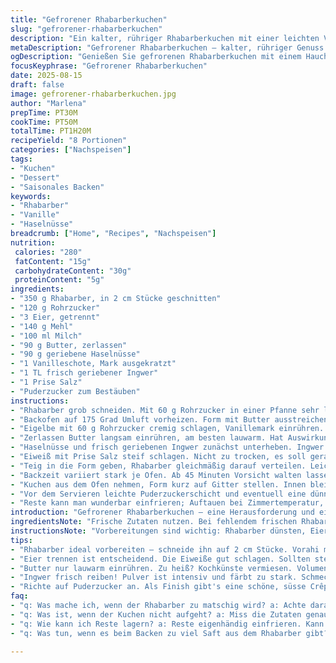 ```yaml
---
title: "Gefrorener Rhabarberkuchen"
slug: "gefrorener-rhabarberkuchen"
description: "Ein kalter, rühriger Rhabarberkuchen mit einer leichten Vanille-Note und Mandeln. Er setzt auf frische, säuerliche Rhabarberstücke, die langsam vorgegart werden, damit sie nicht zu matschig werden. Der Teig ist luftig und leicht, mit einer kleinen Zugabe geriebener Haselnüsse anstelle der klassischen Mandeln, was dem Ganzen einen nussigen Touch verleiht. Die Glasur schmeckt fruchtig mit einem Hauch von Ingwer, um etwas Würze einzubringen. Statt Zucker habe ich Rohrzucker benutzt, was eine karamellige Tiefe mitbringt."
metaDescription: "Gefrorener Rhabarberkuchen – kalter, rühriger Genuss mit Vanille und Haselnüssen. Eine erfrischende Kombination aus Rhabarber und Ingwer-Aromen."
ogDescription: "Genießen Sie gefrorenen Rhabarberkuchen mit einem Hauch Vanille und Haselnüssen. Perfekt für den Sommer und voller fruchtiger Aromen."
focusKeyphrase: "Gefrorener Rhabarberkuchen"
date: 2025-08-15
draft: false
image: gefrorener-rhabarberkuchen.jpg
author: "Marlena"
prepTime: PT30M
cookTime: PT50M
totalTime: PT1H20M
recipeYield: "8 Portionen"
categories: ["Nachspeisen"]
tags:
- "Kuchen"
- "Dessert"
- "Saisonales Backen"
keywords:
- "Rhabarber"
- "Vanille"
- "Haselnüsse"
breadcrumb: ["Home", "Recipes", "Nachspeisen"]
nutrition: 
 calories: "280"
 fatContent: "15g"
 carbohydrateContent: "30g"
 proteinContent: "5g"
ingredients:
- "350 g Rhabarber, in 2 cm Stücke geschnitten"
- "120 g Rohrzucker"
- "3 Eier, getrennt"
- "140 g Mehl"
- "100 ml Milch"
- "90 g Butter, zerlassen"
- "90 g geriebene Haselnüsse"
- "1 Vanilleschote, Mark ausgekratzt"
- "1 TL frisch geriebener Ingwer"
- "1 Prise Salz"
- "Puderzucker zum Bestäuben"
instructions:
- "Rhabarber grob schneiden. Mit 60 g Rohrzucker in einer Pfanne sehr leicht vorgaren, nur soweit, dass die Stücke Farbe annehmen und beginnen, weich zu werden, aber keinesfalls zerfallen; sollte noch bissfest bleiben. Rhabarber abkühlen lassen. Aromatisch, säuerlich frisch. Schnell wenden, ein leises Zischen – schön."
- "Backofen auf 175 Grad Umluft vorheizen. Form mit Butter ausstreichen und mit Mehl ausstäuben oder Backpapier auslegen. Wichtig für das Entfernen."
- "Eigelbe mit 60 g Rohrzucker cremig schlagen, Vanillemark einrühren. Muss hell, luftig sein, sonst wird der Kuchen schwer. Milch einfließen lassen, dann das gesiebte Mehl unterheben. Rühren nicht zu lange, sonst entwickelt sich Gluten – Kuchen wird zäh."
- "Zerlassen Butter langsam einrühren, am besten lauwarm. Hat Auswirkungen auf Volumen und Textur, nicht heiß, sonst Eier kochen."
- "Haselnüsse und frisch geriebenen Ingwer zunächst unterheben. Ingwer gibt diese unterschwellige Würze, gering dosieren, sonst wird’s dominant."
- "Eiweiß mit Prise Salz steif schlagen. Nicht zu trocken, es soll gerade Spitzen bilden, damit Volumen hält. Locker unterheben, in zwei Portionen, mit sanften Bewegungen. Nichts zerreißen, kein Energieverlust."
- "Teig in die Form geben, Rhabarber gleichmäßig darauf verteilen. Leicht andrücken, damit sie nicht oben aus dem Teig rausgucken und verbrennen während des Backens. Oben soll ein Bild aus Grün und Rot entstehen."
- "Backzeit variiert stark je Ofen. Ab 45 Minuten Vorsicht walten lassen. Die Oberfläche soll goldgelb sein, leicht knusprig an den Rändern aber nicht verbrannt, die Mitte darf noch minimal wackeln – Stichprobe mit Holzspieß, es darf kein nasser Teig dran kleben. Test mit Finger: Boden fester, aber nicht hart."
- "Kuchen aus dem Ofen nehmen, Form kurz auf Gitter stellen. Innen bleibt er noch heiß und stabilisiert sich. Beim Abkühlen wird fest, deshalb im warmen Zustand nicht schneiden."
- "Vor dem Servieren leichte Puderzuckerschicht und eventuell eine dünne Schicht griechischer Joghurt oder Crème fraîche als frische Ergänzung. Interessanter Kontrast zwischen gefrorenem und leicht säuerlichen Elementen."
- "Reste kann man wunderbar einfrieren; Auftauen bei Zimmertemperatur, nicht Mikrowelle, sonst wird der Rhabarber matschig."
introduction: "Gefrorener Rhabarberkuchen – eine Herausforderung und ein persönliches Experiment. Rhabarber mag’s nicht zu weich, daher das Vordämpfen, das ich beim vierten Versuch perfektioniert habe. Haselnüsse statt Mandeln geben eine leichte, unerwartete Note. Kein übermäßiger Zucker, sondern Rohrzucker mit leichter Karamellnote, die dem kühlen Rhabarbercharakter gut entgegenkommt. Zusammengesetzt mit Vanille und einem Hauch Ingwer wirkt der Kuchen nicht langweilig. Gefroren, gekühlt, aber nie hart oder trocken. Ein Spiel mit Temperaturen und Texturen, das volles Augenmerk verlangt und mit Geduld honoriert wird."
ingredientsNote: "Frische Zutaten nutzen. Bei fehlendem frischen Rhabarber tut’s Tiefkühlware, dann Auftauen unbedingt gründlich, Flüssigkeit abgießen, sonst wird der Teig zu feucht. Haselnüsse geben eine erdige Tiefe, ersetzen Mandeln gut. Butter nicht zu heiß, für optimale Emulsion mit Eiern. Roher Ingwer muss frisch gerieben sein, Pulver zu intensiv und trocken. Eier sollten Zimmertemperatur haben, das erhöht Volumen beim Schlagen. Milch kann auch halb durch Sahne ersetzt werden für mehr Saftigkeit, dann Ruhe im Teig, um nicht zu schwer zu werden."
instructionsNote: "Vorbereitungen sind wichtig: Rhabarber dünsten, Eier trennen, Zutaten genau abwiegen. Rhabarber sollte nicht zu weich werden, sonst zerfallen sie und die Textur leidet. Beim Aufschlagen der Eier auf Volumen achten, sonst Kuchen wird dicht. Das Unterheben des Eischnees ist kritisch; zügig, aber sanft. Temperatur und Backzeit unbedingt im Auge behalten. Ein Backofenthermometer hilft enorm. Kuchen braucht keine extra Glasur, aber Puderzucker als Finish, gibt eine schöne Textur. Reste nie zu früh aus der Form nehmen, sonst zerfällt die Struktur."
tips:
- "Rhabarber ideal vorbereiten – schneide ihn auf 2 cm Stücke. Vorahi mit Rohrzucker leicht dämpfen. Farbe im Topf sehen. Stücke sollten warm sein, aber knackig bleiben. Zu weich? Dann verklebt der Teig."
- "Eier trennen ist entscheidend. Die Eiweiße gut schlagen. Sollten steif, aber nicht trocken sein. Unterhauchen bin ich. Sanft mischen für Luftigkeit. Kämpfe manchmal mit Klumpen. Geduld nötig."
- "Butter nur lauwarm einrühren. Zu heiß? Kochkünste vermiesen. Volumen und Textur beeinflussen enorm. Der Kuchen bleibt luftig. Zink dich nicht in der Zeit, sonst wird der Teig schwer."
- "Ingwer frisch reiben! Pulver ist intensiv und färbt zu stark. Schmeckt nicht gut. Versuche immer, frische Zutaten zu verwenden. Nur so wird der Rhabarber nicht überdeckt, sondern bleibt frisch und knackig."
- "Richte auf Puderzucker an. Als Finish gibt's eine schöne, süsse Crêpe. Optional griechischer Joghurt oder Crème fraîche dazu. Guter Kontrast zu Rhabarber, säuerlich. Auf höchste Texturen achten beim Servieren."
faq:
- "q: Was mache ich, wenn der Rhabarber zu matschig wird? a: Achte darauf, nicht zu lange zu dämpfen. Frische Stücke schneiden und gleichmäßig in der Pfanne anordnen. Klingt simpel, aber ist wichtig. Vermeide Überhitzung."
- "q: Was ist, wenn der Kuchen nicht aufgeht? a: Miss die Zutaten genau. Temperatur prüfen – Ofen nicht zu kalt. Eier sollten Zimmertemperatur haben. Kein Grund zur Panik, wenn das passiert. Nächster Versuch hat besser geklappt."
- "q: Wie kann ich Reste lagern? a: Reste eigenhändig einfrieren. Kann auf Zimmertemperatur auftauen. Mikrowelle ist tabu, sonst das Chaos mit matschigem Rhabarber. Verbesserung aus früheren Versuchen angestrebt."
- "q: Was tun, wenn es beim Backen zu viel Saft aus dem Rhabarber gibt? a: Rhabarber gut abtropfen lassen nach dem Kochen. Saft vermindert die Teigstruktur. Gehe sicher, dass deine Menge stimmt und den Teig nicht zu feucht macht."

---
```

